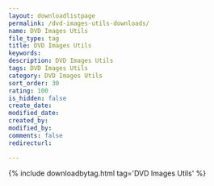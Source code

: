 ```yaml
---
layout: downloadlistpage
permalink: /dvd-images-utils-downloads/
name: DVD Images Utils
file_type: tag
title: DVD Images Utils
keywords:
description: DVD Images Utils
tags: DVD Images Utils
category: DVD Images Utils
sort_order: 30
rating: 100
is_hidden: false
create_date:
modified_date:
created_by:
modified_by:
comments: false
redirecturl:

---
```

 {% include downloadbytag.html tag='DVD Images Utils' %}
